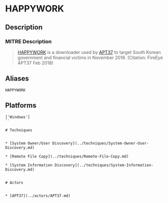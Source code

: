 
# HAPPYWORK

## Description

### MITRE Description

> [HAPPYWORK](https://attack.mitre.org/software/S0214) is a downloader used by [APT37](https://attack.mitre.org/groups/G0067) to target South Korean government and financial victims in November 2016. (Citation: FireEye APT37 Feb 2018)

## Aliases

```
HAPPYWORK
```

## Platforms

```
['Windows']
``

# Techniques


* [System Owner/User Discovery](../techniques/System-Owner-User-Discovery.md)

* [Remote File Copy](../techniques/Remote-File-Copy.md)
    
* [System Information Discovery](../techniques/System-Information-Discovery.md)
    

# Actors


* [APT37](../actors/APT37.md)

